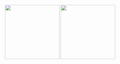 <div>
  <img height="180em" src="https://github-readme-stats.vercel.app/api?username=gilsongindrejr&theme=tokyonight"/>
  <img height="180em" src="https://github-readme-stats.vercel.app/api/top-langs/?username=gilsongindrejr&theme=tokyonight"/>
</div>
